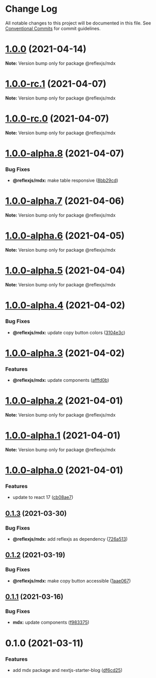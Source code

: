 # Change Log

All notable changes to this project will be documented in this file.
See [Conventional Commits](https://conventionalcommits.org) for commit guidelines.

# [1.0.0](https://github.com/reflexjs/reflexjs/compare/@reflexjs/mdx@1.0.0-rc.1...@reflexjs/mdx@1.0.0) (2021-04-14)

**Note:** Version bump only for package @reflexjs/mdx





# [1.0.0-rc.1](https://github.com/reflexjs/reflexjs/compare/@reflexjs/mdx@1.0.0-rc.0...@reflexjs/mdx@1.0.0-rc.1) (2021-04-07)

**Note:** Version bump only for package @reflexjs/mdx





# [1.0.0-rc.0](https://github.com/reflexjs/reflexjs/compare/@reflexjs/mdx@1.0.0-alpha.8...@reflexjs/mdx@1.0.0-rc.0) (2021-04-07)

**Note:** Version bump only for package @reflexjs/mdx





# [1.0.0-alpha.8](https://github.com/reflexjs/reflexjs/compare/@reflexjs/mdx@1.0.0-alpha.7...@reflexjs/mdx@1.0.0-alpha.8) (2021-04-07)


### Bug Fixes

* **@reflexjs/mdx:** make table responsive ([8bb29cd](https://github.com/reflexjs/reflexjs/commit/8bb29cd02b7ba4c1b4ee0ee3fe6826f96364e222))





# [1.0.0-alpha.7](https://github.com/reflexjs/reflexjs/compare/@reflexjs/mdx@1.0.0-alpha.6...@reflexjs/mdx@1.0.0-alpha.7) (2021-04-06)

**Note:** Version bump only for package @reflexjs/mdx





# [1.0.0-alpha.6](https://github.com/reflexjs/reflexjs/compare/@reflexjs/mdx@1.0.0-alpha.5...@reflexjs/mdx@1.0.0-alpha.6) (2021-04-05)

**Note:** Version bump only for package @reflexjs/mdx





# [1.0.0-alpha.5](https://github.com/reflexjs/reflexjs/compare/@reflexjs/mdx@1.0.0-alpha.4...@reflexjs/mdx@1.0.0-alpha.5) (2021-04-04)

**Note:** Version bump only for package @reflexjs/mdx





# [1.0.0-alpha.4](https://github.com/reflexjs/reflexjs/compare/@reflexjs/mdx@1.0.0-alpha.3...@reflexjs/mdx@1.0.0-alpha.4) (2021-04-02)


### Bug Fixes

* **@reflexjs/mdx:** update copy button colors ([3104e3c](https://github.com/reflexjs/reflexjs/commit/3104e3cc6231cf0d2fe201f0bc3bbf80e4b87d27))





# [1.0.0-alpha.3](https://github.com/reflexjs/reflexjs/compare/@reflexjs/mdx@1.0.0-alpha.2...@reflexjs/mdx@1.0.0-alpha.3) (2021-04-02)


### Features

* **@reflexjs/mdx:** update components ([afffd0b](https://github.com/reflexjs/reflexjs/commit/afffd0b038b3d137eefa9484d83190318313cedf))





# [1.0.0-alpha.2](https://github.com/reflexjs/reflexjs/compare/@reflexjs/mdx@1.0.0-alpha.1...@reflexjs/mdx@1.0.0-alpha.2) (2021-04-01)

**Note:** Version bump only for package @reflexjs/mdx





# [1.0.0-alpha.1](https://github.com/reflexjs/reflexjs/compare/@reflexjs/mdx@1.0.0-alpha.0...@reflexjs/mdx@1.0.0-alpha.1) (2021-04-01)

**Note:** Version bump only for package @reflexjs/mdx





# [1.0.0-alpha.0](https://github.com/reflexjs/reflexjs/compare/@reflexjs/mdx@0.1.3...@reflexjs/mdx@1.0.0-alpha.0) (2021-04-01)


### Features

* update to react 17 ([cb08ae7](https://github.com/reflexjs/reflexjs/commit/cb08ae73f19d70ce8c90b86139fb9dc6e01cf812))





## [0.1.3](https://github.com/reflexjs/reflexjs/compare/@reflexjs/mdx@0.1.2...@reflexjs/mdx@0.1.3) (2021-03-30)


### Bug Fixes

* **@reflexjs/mdx:** add reflexjs as dependency ([726a513](https://github.com/reflexjs/reflexjs/commit/726a5132e49bf4f4eae808922a81398ed7d95d3f))





## [0.1.2](https://github.com/reflexjs/reflexjs/compare/@reflexjs/mdx@0.1.1...@reflexjs/mdx@0.1.2) (2021-03-19)


### Bug Fixes

* **@reflexjs/mdx:** make copy button accessible ([1aae067](https://github.com/reflexjs/reflexjs/commit/1aae0674b01321a0b48c8aee7b973999a73c793f))





## [0.1.1](https://github.com/reflexjs/reflexjs/compare/@reflexjs/mdx@0.1.0...@reflexjs/mdx@0.1.1) (2021-03-16)


### Bug Fixes

* **mdx:** update components ([f983375](https://github.com/reflexjs/reflexjs/commit/f983375a5c87fc82ee5f5b59f5280a738abce961))





# 0.1.0 (2021-03-11)


### Features

* add mdx package and nextjs-starter-blog ([df6cd25](https://github.com/reflexjs/reflexjs/commit/df6cd25295b878f9e62b298cc501be3accd083e3))
